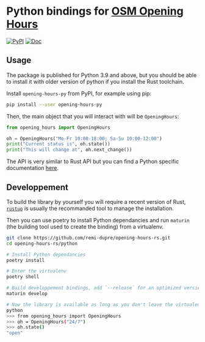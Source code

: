 Python bindings for [OSM Opening Hours](https://github.com/remi-dupre/opening-hours-rs)
=======================================

[![PyPI](https://img.shields.io/pypi/v/opening-hours-py)](https://pypi.org/project/opening-hours-py/)
[![Doc](https://img.shields.io/badge/doc-pdoc-blue)](https://remi-dupre.github.io/opening-hours-rs/opening_hours.html)


Usage
-----

The package is published for Python 3.9 and above, but you should be able to install it
with older version of python if you install the Rust toolchain.

Install `opening-hours-py` from PyPI, for example using pip:

```bash
pip install --user opening-hours-py
```

Then, the main object that you will interact with will be `OpeningHours`:

```python
from opening_hours import OpeningHours

oh = OpeningHours("Mo-Fr 10:00-18:00; Sa-Su 10:00-12:00")
print("Current status is", oh.state())
print("This will change at", oh.next_change())
```

The API is very similar to Rust API but you can find a Python specific
documentation [here](https://remi-dupre.github.io/opening-hours-rs/opening_hours.html).


Developpement
-------------

To build the library by yourself you will require a recent version of Rust,
[`rustup`](https://www.rust-lang.org/tools/install) is usually the recommanded
tool to manage the installation.

Then you can use poetry to install Python dependancies and run `maturin` (the
building tool used to create the binding) from a virtualenv.

```bash
git clone https://github.com/remi-dupre/opening-hours-rs.git
cd opening-hours-rs/python

# Install Python dependancies
poetry install

# Enter the virtualenv
poetry shell

# Build developpement bindings, add `--release` for an optimized version
maturin develop

# Now the library is available as long as you don't leave the virtualenv
python
>>> from opening_hours import OpeningHours
>>> oh = OpeningHours("24/7")
>>> oh.state()
"open"
```
